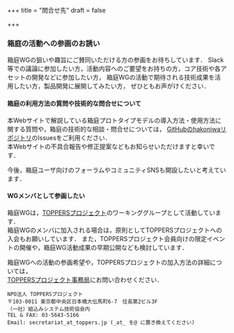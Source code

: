 +++
title = "問合せ先"
draft = false

+++

### 箱庭の活動への参画のお誘い

箱庭WGの狙いや趣旨にご賛同いただける方の参画をお待ちしています．
Slack等での議論に参加したい方，活動内容へのご要望をお持ちの方，コア技術や各アセットの開発などに参加したい方，
箱庭WGの活動で期待される技術成果を活用したい方，製品開発に展開してみたい方，
ぜひともお声がけください．

#### 箱庭の利用方法の質問や技術的な問合せについて

本Webサイトで解説している箱庭プロトタイプモデルの導入方法・使用方法に関する質問や，箱庭の技術的な相談・問合せについては，
[GitHubのhakoniwaリポジトリ](https://github.com/toppers/hakoniwa)のIssuesをご利用ください．  
本Webサイトの不具合報告や修正提案などもお知らせいただけますと幸いです．

今後，箱庭ユーザ向けのフォーラムやコミュニティSNSも開設したいと考えています．

#### WGメンバとして参画したい

箱庭WGは，[TOPPERSプロジェクト](https://toppers.jp/)のワーキンググループとして活動しています．  
箱庭WGのメンバに加入される場合は，原則としてTOPPERSプロジェクトへの入会もお願いしています．
また，TOPPERSプロジェクト会員向けの限定イベントの開催や，箱庭WG活動成果の早期公開なども検討しています．

箱庭WGへの活動の参画希望や，TOPPERSプロジェクトの加入方法の詳細については，  
[TOPPERSプロジェクト事務局](https://toppers.jp/contacts.html)にお問い合わせください．

```
NPO法人 TOPPERSプロジェクト
〒103-0011 東京都中央区日本橋大伝馬町6-7　住長第2ビル3F
（一社）組込みシステム技術協会内
TEL & FAX: 03-5643-5166
Email: secretariat_at_toppers.jp (_at_ を@ に置き換えてください)
```

